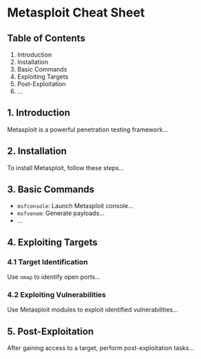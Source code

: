 # Metasploit Cheat Sheet

## Table of Contents
1. Introduction
2. Installation
3. Basic Commands
4. Exploiting Targets
5. Post-Exploitation
6. ...

## 1. Introduction
Metasploit is a powerful penetration testing framework...

## 2. Installation
To install Metasploit, follow these steps...

## 3. Basic Commands
- `msfconsole`: Launch Metasploit console...
- `msfvenom`: Generate payloads...
- ...

## 4. Exploiting Targets
### 4.1 Target Identification
Use `nmap` to identify open ports...

### 4.2 Exploiting Vulnerabilities
Use Metasploit modules to exploit identified vulnerabilities...

## 5. Post-Exploitation
After gaining access to a target, perform post-exploitation tasks...
